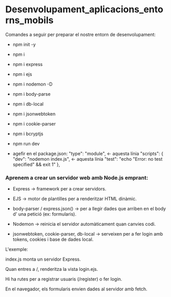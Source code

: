 # Desenvolupament_aplicacions_entorns_mobils

Comandes a seguir per preparar el nostre entorn de desenvolupament:
- npm init -y 
- npm i 
- npm i express 
- npm i ejs 
- npm i nodemon -D 
- npm i body-parse 
- npm i db-local 
- npm i jsonwebtoken 
- npm i cookie-parser
- npm i bcryptjs
- npm run dev

- agefir en el package.json:
"type": "module",  <- aquesta línia
  "scripts": {
    "dev": "nodemon index.js",  <- aquesta línia
    "test": "echo \"Error: no test specified\" && exit 1"
  },

### Aprenem a crear un servidor web amb Node.js emprant:

- Express → framework per a crear servidors.

- EJS → motor de plantilles per a renderitzar HTML dinàmic.

- body-parser / express.json() → per a llegir dades que arriben en el body d' una petició (ex: formularis).

- Nodemon → reinicia el servidor automàticament quan canvies codi.

- jsonwebtoken, cookie-parser, db-local → serveixen per a fer login amb tokens, cookies i base de dades local.


L'exemple:

index.js monta un servidor Express.

Quan entres a /, renderitza la vista login.ejs.

Hi ha rutes per a registrar usuaris (/register) o fer login.

En el navegador, els formularis envien dades al servidor amb fetch.
